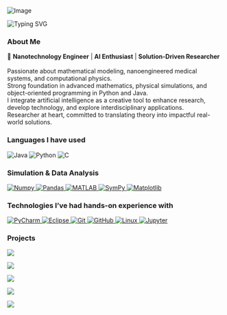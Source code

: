 ![Image](https://github.com/user-attachments/assets/299c2f06-01f4-4794-aae7-2575f5a97b44)

<!-- Texto animado -->
<img src="https://readme-typing-svg.herokuapp.com?font=Fira+Code&size=26&pause=1000&color=000000&center=true&vCenter=true&width=700&lines=Hi,+I'm+Belizario+Gutiérrez;Nanotech+Engineer+%7C+AI+Explorer+%7C+Scientist;Code+with+Purpose,+Create+with+Science." alt="Typing SVG" />

<!-- Sobre mí -->
<h3><strong>About Me</strong></h3>
<p>
  🚀 <strong>Nanotechnology Engineer</strong> | <strong>AI Enthusiast</strong> | <strong>Solution-Driven Researcher</strong><br><br>
  Passionate about mathematical modeling, nanoengineered medical systems, and computational physics.<br>
  Strong foundation in advanced mathematics, physical simulations, and object-oriented programming in Python and Java.<br>
  I integrate artificial intelligence as a creative tool to enhance research, develop technology, and explore interdisciplinary applications.<br>
  Researcher at heart, committed to translating theory into impactful real-world solutions.
</p>



</p>


<!-- Lenguajes -->
<h3><strong>Languages I have used</strong></h3>
<p>
  <img src="https://img.shields.io/badge/Java-007396?style=for-the-badge&logo=Java&logoColor=white" alt="Java"/>
  <img src="https://img.shields.io/badge/Python-3776AB?style=for-the-badge&logo=python&logoColor=white" alt="Python"/>
  <img src="https://img.shields.io/badge/C-A8B9CC?style=for-the-badge&logo=c&logoColor=white" alt="C"/>
</p>

<!-- Simulación y análisis de datos -->
<h3><strong>Simulation & Data Analysis</strong></h3>
<p>
  <a href="https://numpy.org/" target="_blank">
    <img src="https://img.shields.io/badge/Numpy-777BB4?style=for-the-badge&logo=numpy&logoColor=white" alt="Numpy"/>
  </a>
  <a href="https://pandas.pydata.org/" target="_blank">
    <img src="https://img.shields.io/badge/Pandas-150458?style=for-the-badge&logo=pandas&logoColor=white" alt="Pandas"/>
  </a>
  <a href="https://www.mathworks.com/products/matlab.html" target="_blank">
    <img src="https://img.shields.io/badge/MATLAB-0076A8?style=for-the-badge&logo=mathworks&logoColor=white" alt="MATLAB"/>
  </a>
  <a href="https://www.sympy.org/en/index.html" target="_blank">
    <img src="https://img.shields.io/badge/SymPy-6A5ACD?style=for-the-badge&logo=python&logoColor=white" alt="SymPy"/>
  </a>
  <a href="https://matplotlib.org/" target="_blank">
    <img src="https://img.shields.io/badge/Matplotlib-11557C?style=for-the-badge&logo=matplotlib&logoColor=white" alt="Matplotlib"/>
  </a>
</p>


<!-- Tecnologías -->
<h3><strong>Technologies I’ve had hands-on experience with</strong></h3>
<p>
  <a href="https://www.jetbrains.com/pycharm/" target="_blank">
    <img src="https://img.shields.io/badge/PyCharm-000000?style=for-the-badge&logo=pycharm&logoColor=white" alt="PyCharm"/>
  </a>
  <a href="https://www.eclipse.org/" target="_blank">
    <img src="https://img.shields.io/badge/Eclipse-2C2255?style=for-the-badge&logo=eclipse&logoColor=white" alt="Eclipse"/>
  </a>
  <a href="https://git-scm.com/" target="_blank">
    <img src="https://img.shields.io/badge/Git-F05032?style=for-the-badge&logo=git&logoColor=white" alt="Git"/>
  </a>
  <a href="https://github.com/" target="_blank">
    <img src="https://img.shields.io/badge/GitHub-181717?style=for-the-badge&logo=github&logoColor=white" alt="GitHub"/>
  </a>
  <a href="https://www.linux.org/" target="_blank">
    <img src="https://img.shields.io/badge/Linux-FCC624?style=for-the-badge&logo=linux&logoColor=black" alt="Linux"/>
  </a>
  <a href="https://jupyter.org/" target="_blank">
    <img src="https://img.shields.io/badge/Jupyter-F37626?style=for-the-badge&logo=jupyter&logoColor=white" alt="Jupyter"/>
  </a>
</p>

<h3><strong>Projects</strong></h3>
<p>
  <a href="https://github.com/CriskBel/Personal-Voice-Assistant-Python">
    <img align="center" src="https://github-readme-stats.vercel.app/api/pin/?username=CriskBel&repo=Personal-Voice-Assistant-Python&theme=tokyonight" />
  </a>
</p>

<p>
  <a href="https://github.com/Criskbel/Java-Minesweeper-OOP-Game-with-Swing-UI">
    <img align="center" src="https://github-readme-stats.vercel.app/api/pin/?username=Criskbel&repo=Java-Minesweeper-OOP-Game-with-Swing-UI&theme=tokyonight" />
  </a>
</p>
<p>
  <a href="https://github.com/CriskBel/Concrete-Stop-Simulation">
    <img align="center" src="https://github-readme-stats.vercel.app/api/pin/?username=CriskBel&repo=Concrete-Stop-Simulation&theme=tokyonight" />
  </a>
</p>
<p>
  <a href="https://github.com/CriskBel/VOLUMTUBE">
    <img align="center" src="https://github-readme-stats.vercel.app/api/pin/?username=CriskBel&repo=VOLUMTUBE&theme=tokyonight" />
  </a>
</p>
<p>
  <a href="https://github.com/CriskBel/Cribejua">
    <img align="center" src="https://github-readme-stats.vercel.app/api/pin/?username=CriskBel&repo=Cribejua&theme=tokyonight" />
  </a>
</p>









